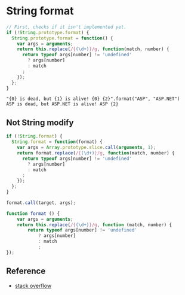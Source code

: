 # String format

```javascript
// First, checks if it isn't implemented yet.
if (!String.prototype.format) {
  String.prototype.format = function() {
    var args = arguments;
    return this.replace(/{(\d+)}/g, function(match, number) { 
      return typeof args[number] != 'undefined'
        ? args[number]
        : match
      ;
    });
  };
}
```

```
"{0} is dead, but {1} is alive! {0} {2}".format("ASP", "ASP.NET")
ASP is dead, but ASP.NET is alive! ASP {2}
```

## Not String modify

```javascript
if (!String.format) {
  String.format = function(format) {
    var args = Array.prototype.slice.call(arguments, 1);
    return format.replace(/{(\d+)}/g, function(match, number) { 
      return typeof args[number] != 'undefined'
        ? args[number] 
        : match
      ;
    });
  };
}
```

```javascript
format.call(target, args);

function format () {
    var args = arguments;
    return this.replace(/{(\d+)}/g, function (match, number) {
        return typeof args[number] != 'undefined'
            ? args[number]
            : match
            ;
});
```

## Reference

* [stack overflow](http://stackoverflow.com/questions/610406/javascript-equivalent-to-printf-string-format)